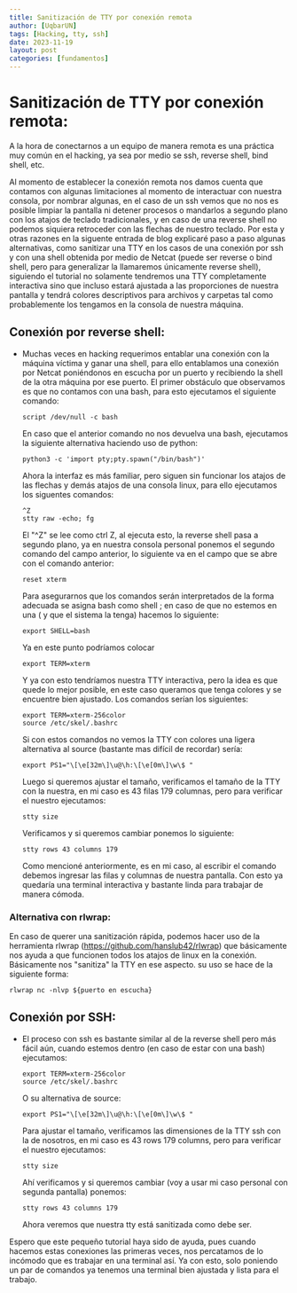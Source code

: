 ```yaml
--- 
title: Sanitización de TTY por conexión remota
author: [UqbarUN]
tags: [Hacking, tty, ssh]
date: 2023-11-19
layout: post
categories: [fundamentos]
---
```

# Sanitización de TTY por conexión remota:

A la hora de conectarnos a un equipo de manera remota es una práctica muy común en el hacking, ya sea por medio se ssh, reverse shell, bind shell, etc. 
<!--more-->
Al momento de establecer la conexión remota nos damos cuenta que contamos con algunas limitaciones al momento de interactuar con nuestra consola, por nombrar algunas, en el caso de un ssh vemos que no nos es posible limpiar la pantalla ni detener procesos o mandarlos a segundo plano con los atajos de teclado tradicionales, y en caso de una reverse shell no podemos siquiera retroceder con las flechas de nuestro teclado. Por esta y otras razones en la siguente entrada de blog explicaré paso a paso algunas alternativas, como sanitizar una TTY en los casos de una conexión por ssh y con una shell obtenida por medio de Netcat (puede ser reverse o bind shell, pero para generalizar la llamaremos únicamente reverse shell), siguiendo el tutorial no solamente tendremos una TTY completamente interactiva sino que incluso estará ajustada a las proporciones de nuestra pantalla y tendrá colores descriptivos para archivos y carpetas tal como probablemente los tengamos en la consola de nuestra máquina.

## Conexión por reverse shell:

* Muchas veces en hacking requerimos entablar una conexión con la máquina víctima y ganar una shell, para ello entablamos una conexión por Netcat poniéndonos en escucha por un puerto y recibiendo la shell de la otra máquina por ese puerto. El primer obstáculo que observamos es que no contamos con una bash, para esto ejecutamos el siguiente comando:
	~~~shell
	script /dev/null -c bash
	~~~
    En caso que el anterior comando no nos devuelva una bash, ejecutamos la siguiente alternativa haciendo uso de python:
    ~~~shell
    python3 -c 'import pty;pty.spawn("/bin/bash")'
    ~~~
	Ahora la interfaz es más familiar, pero siguen sin funcionar los atajos de las flechas y demás atajos de una consola linux, para ello ejecutamos los siguentes comandos:
	~~~shell
	^Z
	stty raw -echo; fg
	~~~
	El "^Z" se lee como ctrl Z, al ejecuta esto, la reverse shell pasa a segundo plano, ya en nuestra consola personal ponemos el segundo comando del campo anterior, lo siguiente va en el campo que se abre con el comando anterior:
	~~~shell
	reset xterm 
	~~~
	Para asegurarnos que los comandos serán interpretados de la forma adecuada se asigna bash como shell ; en caso de que no estemos en una ( y que el sistema la tenga) hacemos lo siguiente:
	~~~shell
	export SHELL=bash
	~~~
     Ya en este punto podríamos colocar
	~~~shell
	export TERM=xterm
	~~~
	Y ya con esto tendríamos nuestra TTY interactiva, pero la idea es que quede lo mejor posible, en este caso queramos que tenga colores y se encuentre bien ajustado. Los comandos serían los siguientes:
	~~~shell
	export TERM=xterm-256color
	source /etc/skel/.bashrc
	~~~
	Si con estos comandos no vemos la TTY con colores una ligera alternativa al source (bastante mas difícil de recordar) sería:
	~~~shell
	export PS1="\[\e[32m\]\u@\h:\[\e[0m\]\w\$ "
	~~~
	Luego si queremos ajustar el tamaño, verificamos el tamaño de la TTY con la nuestra, en mi caso es 43 filas 179 columnas, pero para verificar el nuestro ejecutamos:
	~~~shell
	stty size
	~~~
	Verificamos y si queremos cambiar ponemos lo siguiente:
	~~~shell
	stty rows 43 columns 179
	~~~
    Como mencioné anteriormente, es en mi caso, al escribir el comando debemos ingresar las filas y columnas de nuestra pantalla.
	Con esto ya quedaría una terminal interactiva y bastante linda para trabajar de manera cómoda.

### Alternativa con rlwrap:

En caso de querer una sanitización rápida, podemos hacer uso de la herramienta rlwrap (https://github.com/hanslub42/rlwrap) que básicamente nos ayuda a que funcionen todos los atajos de linux en la conexión. Básicamente nos "sanitiza" la TTY en ese aspecto. su uso se hace de la siguiente forma:
~~~shell
rlwrap nc -nlvp ${puerto en escucha}
~~~

## Conexión por SSH:

* El proceso con ssh es bastante similar al de la reverse shell pero más fácil aún, cuando estemos dentro (en caso de estar con una bash) ejecutamos:
	~~~shell
	export TERM=xterm-256color
	source /etc/skel/.bashrc
	~~~
	O su alternativa de source:
	~~~shell
	export PS1="\[\e[32m\]\u@\h:\[\e[0m\]\w\$ "
	~~~
	Para ajustar el tamaño, verificamos las dimensiones de la TTY ssh con la de nosotros, en mi caso es 43 rows 179 columns, pero para verificar el nuestro ejecutamos:
	~~~shell
	stty size
	~~~
	Ahí verificamos y si queremos cambiar (voy a usar mi caso personal con segunda pantalla) ponemos:
	~~~shell
	stty rows 43 columns 179
	~~~
	Ahora veremos que nuestra tty está sanitizada como debe ser.

Espero que este pequeño tutorial haya sido de ayuda, pues cuando hacemos estas conexiones las primeras veces, nos percatamos de lo incómodo que es trabajar en una terminal así. Ya con esto, solo poniendo un par de comandos ya tenemos una terminal bien ajustada y lista para el trabajo.
